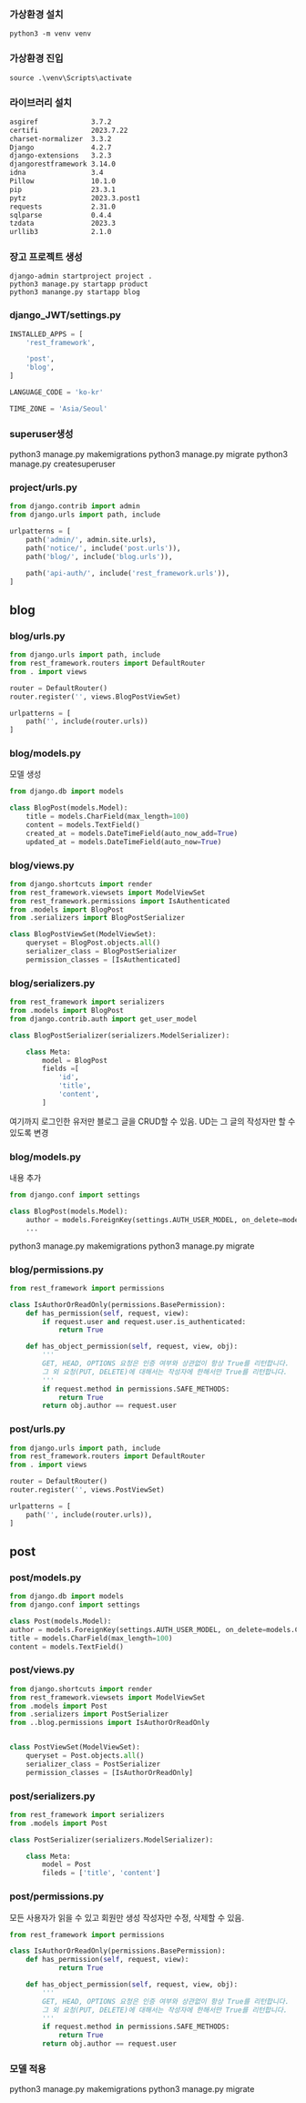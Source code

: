 ### 가상환경 설치

```
python3 -m venv venv
```

### 가상환경 진입

```
source .\venv\Scripts\activate
```

### 라이브러리 설치

```requirements.txt
asgiref             3.7.2
certifi             2023.7.22
charset-normalizer  3.3.2
Django              4.2.7
django-extensions   3.2.3
djangorestframework 3.14.0
idna                3.4
Pillow              10.1.0
pip                 23.3.1
pytz                2023.3.post1
requests            2.31.0
sqlparse            0.4.4
tzdata              2023.3
urllib3             2.1.0
```

### 장고 프로젝트 생성

```
django-admin startproject project .
python3 manage.py startapp product
python3 manange.py startapp blog
```

### django_JWT/settings.py

```python
INSTALLED_APPS = [
    'rest_framework',

    'post',
    'blog',
]

LANGUAGE_CODE = 'ko-kr'

TIME_ZONE = 'Asia/Seoul'
```

### superuser생성

python3 manage.py makemigrations
python3 manage.py migrate
python3 manage.py createsuperuser

### project/urls.py

```python
from django.contrib import admin
from django.urls import path, include

urlpatterns = [
    path('admin/', admin.site.urls),
    path('notice/', include('post.urls')),
    path('blog/', include('blog.urls')),

    path('api-auth/', include('rest_framework.urls')),
]
```

## blog

### blog/urls.py

```python
from django.urls import path, include
from rest_framework.routers import DefaultRouter
from . import views

router = DefaultRouter()
router.register('', views.BlogPostViewSet)

urlpatterns = [
    path('', include(router.urls))
]
```

### blog/models.py

모델 생성

```python
from django.db import models

class BlogPost(models.Model):
    title = models.CharField(max_length=100)
    content = models.TextField()
    created_at = models.DateTimeField(auto_now_add=True)
    updated_at = models.DateTimeField(auto_now=True)

```

### blog/views.py

```python
from django.shortcuts import render
from rest_framework.viewsets import ModelViewSet
from rest_framework.permissions import IsAuthenticated
from .models import BlogPost
from .serializers import BlogPostSerializer

class BlogPostViewSet(ModelViewSet):
    queryset = BlogPost.objects.all()
    serializer_class = BlogPostSerializer
    permission_classes = [IsAuthenticated]

```

### blog/serializers.py

```python
from rest_framework import serializers
from .models import BlogPost
from django.contrib.auth import get_user_model

class BlogPostSerializer(serializers.ModelSerializer):

    class Meta:
        model = BlogPost
        fields =[
            'id',
            'title',
            'content',
        ]
```

여기까지 로그인한 유저만 블로그 글을 CRUD할 수 있음.
UD는 그 글의 작성자만 할 수 있도록 변경

### blog/models.py

내용 추가

```python
from django.conf import settings

class BlogPost(models.Model):
    author = models.ForeignKey(settings.AUTH_USER_MODEL, on_delete=models.CASCADE)
    ...
```

python3 manage.py makemigrations
python3 manage.py migrate

### blog/permissions.py

```python
from rest_framework import permissions

class IsAuthorOrReadOnly(permissions.BasePermission):
    def has_permission(self, request, view):
        if request.user and request.user.is_authenticated:
            return True

    def has_object_permission(self, request, view, obj):
        '''
        GET, HEAD, OPTIONS 요청은 인증 여부와 상관없이 항상 True를 리턴합니다.
        그 외 요청(PUT, DELETE)에 대해서는 작성자에 한해서만 True를 리턴합니다.
        '''
        if request.method in permissions.SAFE_METHODS:
            return True
        return obj.author == request.user
```

### post/urls.py

```python
from django.urls import path, include
from rest_framework.routers import DefaultRouter
from . import views

router = DefaultRouter()
router.register('', views.PostViewSet)

urlpatterns = [
    path('', include(router.urls)),
]

```

## post

### post/models.py

```python
from django.db import models
from django.conf import settings

class Post(models.Model):
author = models.ForeignKey(settings.AUTH_USER_MODEL, on_delete=models.CASCADE)
title = models.CharField(max_length=100)
content = models.TextField()
```

### post/views.py

```python
from django.shortcuts import render
from rest_framework.viewsets import ModelViewSet
from .models import Post
from .serializers import PostSerializer
from ..blog.permissions import IsAuthorOrReadOnly


class PostViewSet(ModelViewSet):
    queryset = Post.objects.all()
    serializer_class = PostSerializer
    permission_classes = [IsAuthorOrReadOnly]
```

### post/serializers.py

```python
from rest_framework import serializers
from .models import Post

class PostSerializer(serializers.ModelSerializer):

    class Meta:
        model = Post
        fileds = ['title', 'content']
```

### post/permissions.py

모든 사용자가 읽을 수 있고
회원만 생성
작성자만 수정, 삭제할 수 있음.

```python
from rest_framework import permissions

class IsAuthorOrReadOnly(permissions.BasePermission):
    def has_permission(self, request, view):
            return True

    def has_object_permission(self, request, view, obj):
        '''
        GET, HEAD, OPTIONS 요청은 인증 여부와 상관없이 항상 True를 리턴합니다.
        그 외 요청(PUT, DELETE)에 대해서는 작성자에 한해서만 True를 리턴합니다.
        '''
        if request.method in permissions.SAFE_METHODS:
            return True
        return obj.author == request.user
```

### 모델 적용

python3 manage.py makemigrations
python3 manage.py migrate
